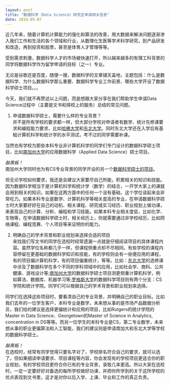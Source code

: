 ```yaml
---
layout: post
title: "数据科学（Data Science）研究生申请相关信息"
date: 2019-05-07
---
```


近几年来，随着计算机计算能力的强化和算法的改善，用大数据来解决问题逐渐渗入我们工作和生活的各个领域和行业，从数理化生医等学术科学研究，到产品研发和改造，再到投资和股票，甚至是体育人才管理等等。

受到需求刺激，数据科学人才的市场被快速打开，所以越来越多的有理工科背景的同学将数据科学作为留学申请的目标（之一）专业。

无论是谷歌还是百度，随便一搜，数据科学的文章铺天盖地，主题包括：什么是数据科学、为什么数据科学那么重要、数据科学专业工作前景、哪些大学开设了数据科学硕士项目。。。

今天，我们就不再赘述以上问题，而是想跟大家分享在我们帮助学生申请Data Science过程中（主要是文书和择校上的服务）总结的常见问题。

1. 申请数据科学硕士，需要什么样的专业背景？  
并不是所有学校的要求都一样，但大部分学校对申请者有数学、统计先修课要求和编程能力要求，比如[哈佛大学](https://www.seas.harvard.edu/programs/graduate/applied-computation/master-of-science-in-data-science/data-science-faqs)和[东北大学](https://www.khoury.northeastern.edu/program/data-science-ms/)。同时东北大学还在入学后有基础计算机科学和统计学的水平测试，考不过的同学需要补课。

当然也有学校为那些本科专业非计算机科学的同学们专门设计的数据科学硕士项目，比如[南加州大学](https://viterbigradadmission.usc.edu/programs/masters/msprograms/informatics/ms-applied-data-science/)的应用数据科学（Applied Data Science）硕士项目。

*敲黑板！*  
南加州大学同时也为有CS专业背景的同学开设的另一个[数据科学硕士的项目](https://www.cs.usc.edu/academic-programs/masters/data-science/)。

但无论学校如何要求，我还是会建议大家要尽自己所能，积累相关的知识和技能。因为数据科学相当于是计算机科学和统计学（数学）的结合，一开学大家上的课就会用到相关的知识。如果在这两方面中的任何一个没有基础，这个学位读起来会非常吃力。如果本科专业是数学、计算机科学等相关度高的专业，在申请数据科学硕士时大家要好好在自己的动机、相关课程、研究或实习经历、职业规划上做功课，来表现自己的计算、分析、编程和学习技能。如果本科专业相关度低，比如化学、生物等，在申请数据科学硕士时，相关经历上，你就需要通过非学校经历，比如网络课程、编程竞赛、个人项目等来证明你的能力。

2. 明确自己的学术背景和职业规划来选择合适的项目  
来找我们写文书的同学在选校时经常遗漏一点就是仔细阅读项目的具体课程内容。虽然学位名称都几乎一样，但课程侧重点却不尽相同。有些学校的课程内容停留在更基础的数据科学知识和技能，有的学校则会有一些便应用的课程，有的项目偏计算机科学，有的项目偏重统计，等等。比如：[东北大学](http://catalog.northeastern.edu/graduate/computer-information-science/computer-science/data-science-ms/?#programrequirementstext)的选修课中涉及了数据科学在多个不同的学科领域中的应用，比如社会学、商科、公共健康、游戏设计等;[南加州大学](https://www.cs.usc.edu/academic-programs/masters/data-science/)的数据科学硕士项目测更侧重计算机科学，例如算法、数据库、机器学习等;[罗格斯大学](https://sas.rutgers.edu/m-s-in-data-science)的数据科学项目则有两个分支：CS学院和统计学院。同学们可以根据自己的学术背景和职业规划来选择。

同学们在选择这些项目时，要看清自己的专业背景，并明确自己的职业目标。比如我们去年的一位学生客户，本科专业是数学，未来想从事的是市场产品数据分析员，我们给的建议是选择更偏统计和应用的项目，比如Rutgers的统计学院的Master in Data Science、Georgetown的Master of Science in Analytics, concentration in DS等等。而另一位学生的本科专业是CS，第二专业数学，未来想从事的职业更偏算法和人工智能，我们的建议则是申请南加大和东北大学等学校的数据科学硕士。

*敲黑板！*  
在选校时，经常有同学觉得只要名字对了，学校排名符合自己的要求，就可以选了。但如果细读申请要求、项目课程等内容，你会发现有的学校项目更适合你的职业规划，有的学校项目更符合你已有的专业背景，录取几率更高。所以大家在选校时，一定一定要好好对备选的每所学校做好功课，并把你所学到的关于这所学校的优点表现到文书里，这才是对你以后入学、上课、毕业和工作的真正负责。

